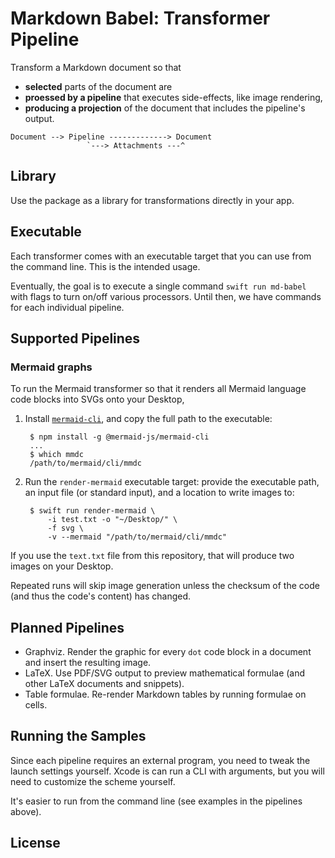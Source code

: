 # Markdown Babel: Transformer Pipeline

Transform a Markdown document so that

- **selected** parts of the document are
- **proessed by a pipeline** that executes side-effects, like image rendering,
- **producing a projection** of the document that includes the pipeline's output.

<!-- -->

    Document --> Pipeline -------------> Document
                     `---> Attachments ---^

## Library

Use the package as a library for transformations directly in your app.

## Executable

Each transformer comes with an executable target that you can use from the command line.
This is the intended usage.

Eventually, the goal is to execute a single command `swift run md-babel` with flags to turn on/off various processors.
Until then, we have commands for each individual pipeline.

## Supported Pipelines

### Mermaid graphs

To run the Mermaid transformer so that it renders all Mermaid language code blocks into SVGs onto your Desktop, 

1. Install [`mermaid-cli`](https://github.com/mermaid-js/mermaid-cli), and copy the full path to the executable:

        $ npm install -g @mermaid-js/mermaid-cli
        ...
        $ which mmdc
        /path/to/mermaid/cli/mmdc

2. Run the `render-mermaid` executable target: provide the executable path, an input file (or standard input), and a location to write images to:

        $ swift run render-mermaid \
            -i test.txt -o "~/Desktop/" \
            -f svg \
            -v --mermaid "/path/to/mermaid/cli/mmdc"

If you use the `text.txt` file from this repository, that will produce two images on your Desktop. 

Repeated runs will skip image generation unless the checksum of the code (and thus the code's content) has changed.

## Planned Pipelines

- Graphviz. Render the graphic for every `dot` code block in a document and insert the resulting image.
- LaTeX. Use PDF/SVG output to preview mathematical formulae (and other LaTeX documents and snippets).
- Table formulae. Re-render Markdown tables by running formulae on cells.

## Running the Samples

Since each pipeline requires an external program, you need to tweak the launch settings yourself.
Xcode is can run a CLI with arguments, but you will need to customize the scheme yourself.

It's easier to run from the command line (see examples in the pipelines above).

## License

